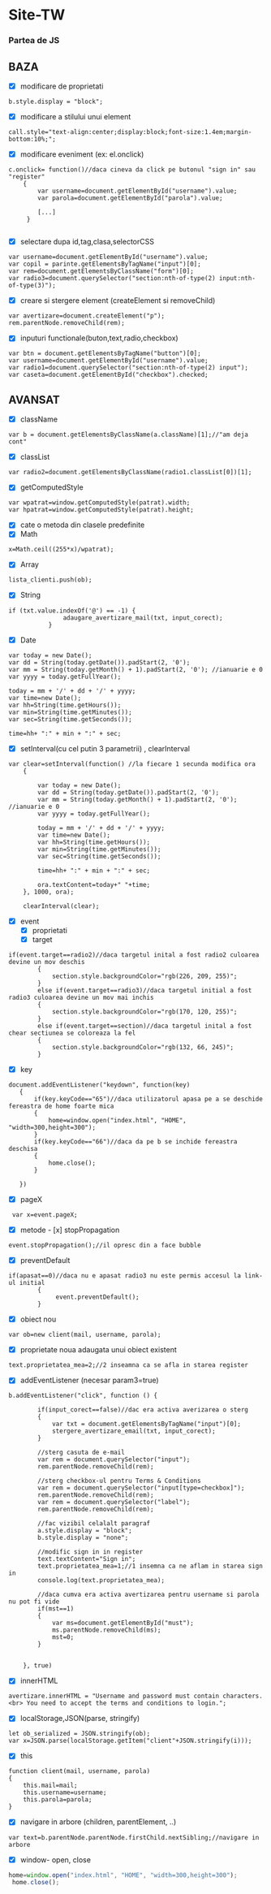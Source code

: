# Site-TW

### Partea de JS

## BAZA

- [x] modificare de proprietati
````
b.style.display = "block";
````
- [x] modificare  a stilului unui element 
````
call.style="text-align:center;display:block;font-size:1.4em;margin-bottom:10%;";
````
- [x] modificare  eveniment (ex: el.onclick)
````
c.onclick= function()//daca cineva da click pe butonul "sign in" sau "register"
    {
        var username=document.getElementById("username").value;
        var parola=document.getElementById("parola").value;

        [...]
     }
                
````
- [x] selectare dupa id,tag,clasa,selectorCSS
````
var username=document.getElementById("username").value;
var copil = parinte.getElementsByTagName("input")[0];
var rem=document.getElementsByClassName("form")[0];
var radio3=document.querySelector("section:nth-of-type(2) input:nth-of-type(3)");
````
- [x] creare si stergere element (createElement si removeChild)
````
var avertizare=document.createElement("p");
rem.parentNode.removeChild(rem);
````
- [x] inputuri functionale(buton,text,radio,checkbox)
````
var btn = document.getElementsByTagName("button")[0];
var username=document.getElementById("username").value;
var radio1=document.querySelector("section:nth-of-type(2) input");
var caseta=document.getElementById("checkbox").checked;
````


## AVANSAT


- [x] className
````
var b = document.getElementsByClassName(a.className)[1];//"am deja cont"
````
- [x] classList
````
var radio2=document.getElementsByClassName(radio1.classList[0])[1];
````
- [x] getComputedStyle
````
var wpatrat=window.getComputedStyle(patrat).width;
var hpatrat=window.getComputedStyle(patrat).height;
````
- [x] cate o metoda din clasele predefinite
- [x] Math
````
x=Math.ceil((255*x)/wpatrat);
````

 - [x] Array
 ````    
lista_clienti.push(ob);
 ````
- [x] String
 ````
 if (txt.value.indexOf('@') == -1) {
                adaugare_avertizare_mail(txt, input_corect);
            }
 ````
- [x] Date
 ````
 var today = new Date();
var dd = String(today.getDate()).padStart(2, '0');
var mm = String(today.getMonth() + 1).padStart(2, '0'); //ianuarie e 0
var yyyy = today.getFullYear();

today = mm + '/' + dd + '/' + yyyy;
var time=new Date();
var hh=String(time.getHours());
var min=String(time.getMinutes());
var sec=String(time.getSeconds());

time=hh+ ":" + min + ":" + sec;
 ````
- [x] setInterval(cu cel putin 3 parametrii) , clearInterval
````
var clear=setInterval(function() //la fiecare 1 secunda modifica ora
    {

        var today = new Date();
        var dd = String(today.getDate()).padStart(2, '0');
        var mm = String(today.getMonth() + 1).padStart(2, '0'); //ianuarie e 0
        var yyyy = today.getFullYear();

        today = mm + '/' + dd + '/' + yyyy;
        var time=new Date();
        var hh=String(time.getHours());
        var min=String(time.getMinutes());
        var sec=String(time.getSeconds());

        time=hh+ ":" + min + ":" + sec;

        ora.textContent=today+" "+time;
    }, 1000, ora);
    
    clearInterval(clear);
````
- [x] event 
    - [x] proprietati
   - [x] target
````
if(event.target==radio2)//daca targetul inital a fost radio2 culoarea devine un mov deschis
        {
            section.style.backgroundColor="rgb(226, 209, 255)";
        }
        else if(event.target==radio3)//daca targetul initial a fost radio3 culoarea devine un mov mai inchis
        {
            section.style.backgroundColor="rgb(170, 120, 255)";
        }
        else if(event.target==section)//daca targetul inital a fost chear sectiunea se coloreaza la fel
        {
            section.style.backgroundColor="rgb(132, 66, 245)";
        }
````
   - [x] key
 ````
 document.addEventListener("keydown", function(key)
    {
        if(key.keyCode=="65")//daca utilizatorul apasa pe a se deschide fereastra de home foarte mica
        {   
            home=window.open("index.html", "HOME", "width=300,height=300");
        }
        if(key.keyCode=="66")//daca da pe b se inchide fereastra deschisa
        {   
            home.close();
        }

    })
 ````
   - [x] pageX
````
 var x=event.pageX;
````
 - [x] metode 
        - [x] stopPropagation
 ````
 event.stopPropagation();//il opresc din a face bubble
 ````
   - [x] preventDefault
````
if(apasat==0)//daca nu e apasat radio3 nu este permis accesul la link-ul initial
        {
             event.preventDefault();
        }
````
- [x] obiect nou
````
var ob=new client(mail, username, parola);
````
- [x] proprietate noua adaugata unui obiect existent
````
text.proprietatea_mea=2;//2 inseamna ca se afla in starea register
````
- [x] addEventListener (necesar param3=true)
````
b.addEventListener("click", function () {

        if(input_corect==false)//dac era activa averizarea o sterg
        {
            var txt = document.getElementsByTagName("input")[0];
            stergere_avertizare_email(txt, input_corect);
        }

        //sterg casuta de e-mail
        var rem = document.querySelector("input");
        rem.parentNode.removeChild(rem);

        //sterg checkbox-ul pentru Terms & Conditions
        var rem = document.querySelector("input[type=checkbox]");
        rem.parentNode.removeChild(rem);
        var rem = document.querySelector("label");
        rem.parentNode.removeChild(rem);

        //fac vizibil celalalt paragraf
        a.style.display = "block";
        b.style.display = "none";

        //modific sign in in register
        text.textContent="Sign in";
        text.proprietatea_mea=1;//1 insemna ca ne aflam in starea sign in
        console.log(text.proprietatea_mea);

        //daca cumva era activa avertizarea pentru username si parola nu pot fi vide
        if(mst==1)
        {
            var ms=document.getElementById("must");
            ms.parentNode.removeChild(ms);
            mst=0;
        }
    
    
    }, true)
````
- [x] innerHTML
````
avertizare.innerHTML = "Username and password must contain characters. <br> You need to accept the terms and conditions to login.";
````
- [x] localStorage,JSON(parse, stringify)
````
let ob_serialized = JSON.stringify(ob);
var x=JSON.parse(localStorage.getItem("client"+JSON.stringify(i)));
````
- [x] this
````
function client(mail, username, parola)
{
    this.mail=mail;
    this.username=username;
    this.parola=parola;
}
````
- [x] navigare in arbore (children, parentElement, ..)
````
var text=b.parentNode.parentNode.firstChild.nextSibling;//navigare in arbore
````
- [x] window- open, close
````js
home=window.open("index.html", "HOME", "width=300,height=300");
 home.close();
````
